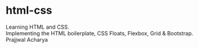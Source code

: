 # html-css
Learning HTML and CSS.
<br/>
Implementing the HTML boilerplate, CSS Floats, Flexbox, Grid & Bootstrap.
Prajjwal Acharya